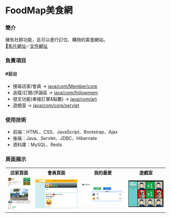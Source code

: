 # FoodMap美食網
### 簡介 
擁有社群功能，且可以進行訂位、購物的美食網站。   
🌝[影片網址](https://youtu.be/2C0t2nPfJi8?t=1651)✅[文件網址](https://youtu.be/2C0t2nPfJi8?t=1651)
### 負責項目  
#### #前台
* 搜尋店家/會員 -> [java/com/Member/core](https://github.com/alan60108789/CGA105G2-FoodMap/tree/master/CGA105G2/src/main/java/com/core)  
* 追蹤/訂閱/評論區 -> [java/com/followmem](https://github.com/alan60108789/CGA105G2-FoodMap/tree/master/CGA105G2/src/main/java/com/followmem)  
* 發文功能(串接訂單&點數) -> [java/com/art](https://github.com/alan60108789/CGA105G2-FoodMap/tree/master/CGA105G2/src/main/java/com/art)  
* 遊戲室 -> [java/com/core/servlet](https://github.com/alan60108789/CGA105G2-FoodMap/tree/master/CGA105G2/src/main/java/com/core/servlet)  
### 使用技術  
* 前端：HTML、CSS、JavaScript、Bootstrap、Ajax
* 後端：Java、Servlet、JDBC、Hibernate
* 資料庫：MySQL、Redis
### 頁面展示
<table>
<tr>
<th>店家頁面</th>
<th>會員頁面</th>
<th>我的最愛</th>
<th>遊戲室</th>
</tr>
<tr>
<td><img src="https://raw.githubusercontent.com/alan60108789/CGA105G2-FoodMap/master/CGA105G2/CGA105G2_Git/CGA105G2/target/m2e-wtp/web-resources/%E5%BA%97%E5%AE%B6%E9%A0%81%E9%9D%A2.JPG"></td>
<td><img src="https://raw.githubusercontent.com/alan60108789/CGA105G2-FoodMap/master/CGA105G2/CGA105G2_Git/CGA105G2/target/m2e-wtp/web-resources/%E6%9C%83%E5%93%A1%E9%A0%81%E9%9D%A2.JPG"></td>
<td><img src="https://raw.githubusercontent.com/alan60108789/CGA105G2-FoodMap/master/CGA105G2/CGA105G2_Git/CGA105G2/target/m2e-wtp/web-resources/%E8%BF%BD%E8%B9%A4%E5%90%8D%E5%96%AE.JPG"></td>
<td><img src="https://raw.githubusercontent.com/alan60108789/CGA105G2-FoodMap/master/CGA105G2/CGA105G2_Git/CGA105G2/target/m2e-wtp/web-resources/%E9%81%8A%E6%88%B2%E7%95%AB%E9%9D%A2.png"></td>
</tr>
</table>
